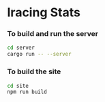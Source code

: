 # Iracing Stats

### To build and run the server

```sh
cd server
cargo run -- --server
```

### To build the site

```sh
cd site
npm run build
```
